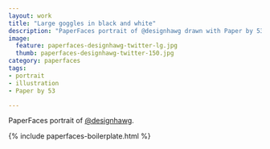```yaml
---
layout: work
title: "Large goggles in black and white"
description: "PaperFaces portrait of @designhawg drawn with Paper by 53 on an iPad."
image: 
  feature: paperfaces-designhawg-twitter-lg.jpg
  thumb: paperfaces-designhawg-twitter-150.jpg
category: paperfaces
tags: 
- portrait
- illustration
- Paper by 53

---
```


PaperFaces portrait of [@designhawg](http://twitter.com/designhawg).

{% include paperfaces-boilerplate.html %}